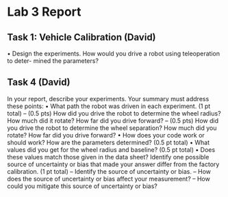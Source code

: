 # Lab 3 Report


## Task 1: Vehicle Calibration (David)
• Design the experiments. How would you drive a robot using teleoperation to deter-
mined the parameters?




## Task 4 (David)

In your report, describe your experiments. Your summary must address these
points:
• What path the robot was driven in each experiment. (1 pt total)
– (0.5 pts) How did you drive the robot to determine the wheel radius? How much
did it rotate? How far did you drive forward?
– (0.5 pts) How did you drive the robot to determine the wheel separation? How
much did you rotate? How far did you drive forward?
• How does your code work or should work? How are the parameters determined? (0.5
pt total)
• What values did you get for the wheel radius and baseline? (0.5 pt total)
• Does these values match those given in the data sheet? Identify one possible source
of uncertainty or bias that made your answer differ from the factory calibration. (1
pt total)
– Identify the source of uncertainty or bias.
– How does the source of uncertainty or bias affect your measurement?
– How could you mitigate this source of uncertainty or bias?